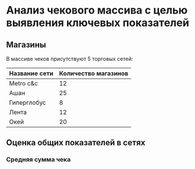 # Анализ чекового массива с целью выявления ключевых показателей

## Магазины

В массиве чеков присутствуют 5 торговых сетей:

| Название сети | Количество магазинов |
| ------------------------- | --------------------------------------- |
| Metro c&c                 | 12                                      |
| Ашан                  | 25                                      |
| Гиперглобус    | 8                                       |
| Лента                | 12                                      |
| Окей                  | 20                                      |

## Оценка общих показателей в сетях

### Средняя сумма чека
